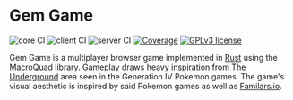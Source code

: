 # Gem Game

![core CI](https://github.com/WiredSound/gemgame/workflows/core/badge.svg) ![client CI](https://github.com/WiredSound/gemgame/workflows/client/badge.svg) ![server CI](https://github.com/WiredSound/gemgame/workflows/server/badge.svg) [![Coverage](https://coveralls.io/repos/github/WiredSound/gemgame/badge.svg?branch=master)](https://coveralls.io/github/WiredSound/gemgame?branch=master) [![GPLv3 license](https://img.shields.io/badge/license-GPLv3-blue.svg)](https://www.gnu.org/licenses/gpl-3.0)

Gem Game is a multiplayer browser game implemented in [Rust](https://www.rust-lang.org/) using the [MacroQuad](https://github.com/not-fl3/macroquad) library. Gameplay draws heavy inspiration from [The Underground](https://bulbapedia.bulbagarden.net/wiki/The_Underground) area seen in the Generation IV Pokemon games. The game's visual aesthetic is inspired by said Pokemon games as well as [Familars.io](https://www.familiars.io/).

